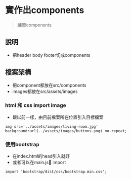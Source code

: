# 實作出components
> 練習components

## 說明
- 把header body footer切成components


## 檔案架構
- 把component都放在src/components
- images都放在src/assets/images

### html 和 css import image
- 跟以前一樣，由目前檔案所在位置引入目標檔案

```
img src='../assets/images/living-room.jpg'
background:url(../assets/images/buttons.png) no-repeat;

```

### 使用bootstrap
- 在index.html的head引入就好
- 或者可以在main.js import
```
import 'bootstrap/dist/css/bootstrap.min.css';
```
